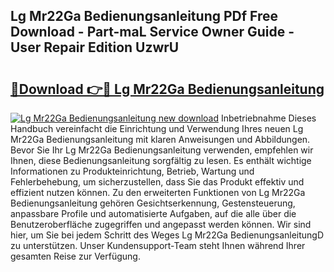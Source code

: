 ## Lg Mr22Ga Bedienungsanleitung PDf Free Download - Part-maL Service Owner Guide - User Repair Edition UzwrU

# <h2><a href="http://df1977.blite.top/?on=Lg+Mr22Ga+Bedienungsanleitung">🔗Download 👉🔴 Lg Mr22Ga Bedienungsanleitung</a></h2>

[![Lg Mr22Ga Bedienungsanleitung new download](https://i.imgur.com/lujVjoI.png)](http://df1977.blite.top/?on=Lg+Mr22Ga+Bedienungsanleitung)
Inbetriebnahme Dieses Handbuch vereinfacht die Einrichtung und Verwendung Ihres neuen Lg Mr22Ga Bedienungsanleitung mit klaren Anweisungen und Abbildungen. Bevor Sie Ihr Lg Mr22Ga Bedienungsanleitung verwenden, empfehlen wir Ihnen, diese Bedienungsanleitung sorgfältig zu lesen. Es enthält wichtige Informationen zu Produkteinrichtung, Betrieb, Wartung und Fehlerbehebung, um sicherzustellen, dass Sie das Produkt effektiv und effizient nutzen können. Zu den erweiterten Funktionen von Lg Mr22Ga Bedienungsanleitung gehören Gesichtserkennung, Gestensteuerung, anpassbare Profile und automatisierte Aufgaben, auf die alle über die Benutzeroberfläche zugegriffen und angepasst werden können. Wir sind hier, um Sie bei jedem Schritt des Weges Lg Mr22Ga BedienungsanleitungD zu unterstützen. Unser Kundensupport-Team steht Ihnen während Ihrer gesamten Reise zur Verfügung.
